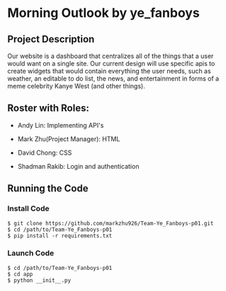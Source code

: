 # Morning Outlook by ye_fanboys

## Project Description
Our website is a dashboard that centralizes all of the things that a user would want on a single site.  Our current design will use specific apis to create widgets that would contain everything the user needs, such as weather, an editable to do list, the news, and entertainment in forms of a meme celebrity Kanye West (and other things).

## Roster with Roles:
- Andy Lin: Implementing API's

- Mark Zhu(Project Manager): HTML

- David Chong: CSS

- Shadman Rakib: Login and authentication

## Running the Code

### Install Code

```shell
$ git clone https://github.com/markzhu926/Team-Ye_Fanboys-p01.git
$ cd /path/to/Team-Ye_Fanboys-p01
$ pip install -r requirements.txt
```

### Launch Code

```shell
$ cd /path/to/Team-Ye_Fanboys-p01
$ cd app
$ python __init__.py
```
